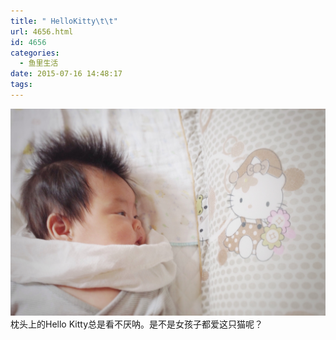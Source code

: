 ```yaml
---
title: " HelloKitty\t\t"
url: 4656.html
id: 4656
categories:
  - 鱼里生活
date: 2015-07-16 14:48:17
tags:
---
```


[![](../../images//2017/09/IMG_1557.jpg)](../../images//2017/09/IMG_1557.jpg) 枕头上的Hello Kitty总是看不厌呐。是不是女孩子都爱这只猫呢？